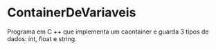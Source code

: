 # ContainerDeVariaveis
Programa em C ++ que implementa um caontainer e guarda 3 tipos de dados: int, float e string.
